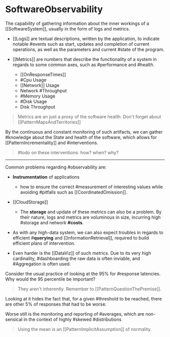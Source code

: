 # SoftwareObservability

The capability of gathering information about the inner workings of a [[SoftwareSystem]], usually in the form of logs and metrics.

* [[Logs]] are textual descriptions, written by the application, to indicate notable #events such as start, updates and completion of current operations, as well as the parameters and current #state of the program.

* [[Metrics]] are numbers that describe the functionality of a system in regards to some common axes, such as #performance and #health.
  * [[OnResponseTimes]]
  * #Cpu Usage
  * [[Network]] Usage
  * Network #Throughput
  * #Memory Usage
  * #Disk Usage
  * Disk Throughput

> Metrics are an just a proxy of the software health. Don't forget about [[PatternMapsAndTerritories]]

By the continuous and constant monitoring of such artifacts, we can gather #knowledge about the State and health of the software, which allows for [[PatternIncrementality]] and #interventions.

> #todo on these interventions: how? when? why?

___

Common problems regarding #observability are:

* __Instrumentation__ of applications
  * how to ensure the correct #measurement of interesting values while avoiding #pitfalls such as [[CoordinatedOmission]].

* [[CloudStorage]]
  * The __storage__ and update of these metrics can also be a problem. By their nature, logs and metrics are voluminous in size, incurring high #storage and network __#costs__.

* As with any high-data system, we can also expect troubles in regards to efficient #__querying__ and [[InformationRetrieval]], required to build efficient plans of intervention.

* Even harder is the [[DataViz]] of such metrics. Due to its very high cardinality, #dashboarding the raw data is often inviable, and #Aggregation is often used.
  
Consider the usual practice of looking at the 95% for #response latencies. Why would the 95 percentile be important?
> They aren't inherently. Remember to  [[PatternQuestionThePremise]].

Looking at it hides the fact that, for a given #threshold to be reached, there are other 5% of responses that had to be worse.

Worse still is the monitoring and reporting of #averages, which are non-sensical in the context of highly #skewed #distributions

>Using the mean is an [[PatternImplicitAssumption]] of normality.

